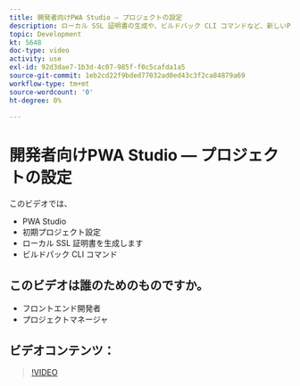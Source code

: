 ```yaml
---
title: 開発者向けPWA Studio — プロジェクトの設定
description: ローカル SSL 証明書の生成や、ビルドパック CLI コマンドな​ど、新しいPWA Studioプロジェクトの概要。
topic: Development
kt: 5648
doc-type: video
activity: use
exl-id: 92d3dae7-1b3d-4c07-985f-f0c5cafda1a5
source-git-commit: 1eb2cd22f9bded77032ad0ed43c3f2ca84879a69
workflow-type: tm+mt
source-wordcount: '0'
ht-degree: 0%

---
```


# 開発者向けPWA Studio — プロジェクトの設定

このビデオでは、

- PWA Studio
- 初期プロジェクト設&#x200B;定
- ローカル SSL 証明書を生成しま&#x200B;す
- ビルドパック CLI コマンド

## このビデオは誰のためのものですか。

- フロントエンド開発者
- プロジェクトマネージャ

## ビデオコンテンツ：

>[!VIDEO](https://video.tv.adobe.com/v/35719?quality=12&learn=on)

